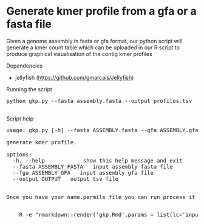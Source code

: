 # Generate kmer profile from a gfa or a fasta file

Given a genome assembly in fasta or gfa format, our python script will generate a kmer count table which can be uploaded in our R script to produce graphical visualisation of the contig kmer profiles

Dependencies 
- jellyfish (https://github.com/gmarcais/Jellyfish)

Running the script 

<pre>
python gkp.py --fasta assembly.fasta --output profiles.tsv
    
</pre>

Script help 

<pre>
usage: gkp.py [-h] --fasta ASSEMBLY.fasta --gfa ASSEMBLY.gfa [--output OUTPUT] [--mpthreads MPTHREADS]

generate kmer profile.

options:
  -h, --help            show this help message and exit
  --fasta ASSEMBLY_FASTA   input assembly fasta file
  --fga ASSEMBLY_GFA   input assembly gfa file
  --output OUTPUT   output tsv file

    
Once you have your name.permils file you can run process it in R to produce the statistics with the gkp.Rmd
    
<pre>
    R -e "rmarkdown::render('gkp.Rmd',params = list(lc='input.permils'),output_file='output.html')"
</pre>
  
